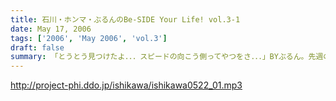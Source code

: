 ```yaml
---
title: 石川・ホンマ・ぶるんのBe-SIDE Your Life! vol.3-1
date: May 17, 2006
tags: ['2006', 'May 2006', 'vol.3']
draft: false
summary: 「とうとう見つけたよ．．．スピードの向こう側ってやつをさ．．．」BYぶるん。先週の収録終了後・・・限定解除の我らが誇れる石川サンとぶるんサンを乗せたビッグバイクは一路、西を目指し彼らは「疾風（かぜ）」となった。あれれ、先週は結構雨気味だったよね！スリッピーだから安全運転ですぞ！もはや旅番組なのか？待望の第三回目でございます。 NAMAE
---
```


http://project-phi.ddo.jp/ishikawa/ishikawa0522_01.mp3
